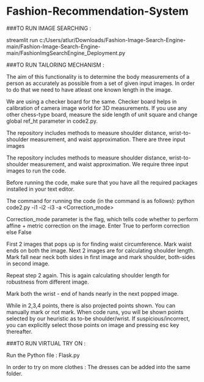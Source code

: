 # Fashion-Recommendation-System
###TO RUN IMAGE SEARCHING :

streamlit run c:/Users/atlur/Downloads/Fashion-Image-Search-Engine-main/Fashion-Image-Search-Engine-main/FashionImgSearchEngine_Deployment.py 

###TO RUN TAILORING MECHANISM :

The aim of this functionality is to determine the body measurements of a person as accurately as possible from a set of given input images. In order to do that we need to have atleast one known length in the image.

We are using a checker board for the same. Checker board helps in calibration of camera image world for 3D measurements. If you use any other chess-type board, measure the side length of unit square and change global ref_ht parameter in code2.py. 

The repository includes methods to measure shoulder distance, wrist-to-shoulder measurement, and waist approximation. There are three input images

The repository includes methods to measure shoulder distance, wrist-to-shoulder measurement, and waist approximation. We require three input images to run the code.

Before running the code, make sure that you have all the required packages installed in your text editor.


The command for running the code (in the command is as follows):
python code2.py -i1 <path to Image1> -i2 <path to Image2> -i3 <path to Image3> -a <Correction_mode>

Correction_mode parameter is the flag, which tells code whether to perform affine + metric correction on the image. Enter True to perform correction else False

First 2 images that pops up is for finding waist circumference. Mark waist ends on both the image.
Next 2 images are for calculating shoulder length. Mark fall near neck both sides in first image and mark shoulder, both-sides in second image.

Repeat step 2 again. 
This is again calculating shoulder length for robustness from different image.

Mark both the wrist - end of hands nearly in the next popped image.

While in 2,3,4 points, there is also projected points shown. You can manually mark or not mark.
When code runs, you will be shown points selected by our heuristic as to-be shoulder/wrist. If suspicious/incorrect, you can explicitly select those points on image and pressing esc key thereafter.

###TO RUN VIRTUAL TRY ON :

Run the Python file : Flask.py

In order to try on more clothes : The dresses can be added into the same folder.
